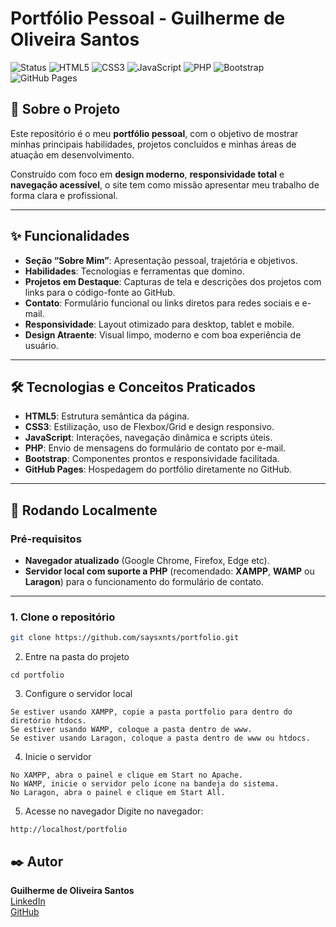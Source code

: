 # Portfólio Pessoal - Guilherme de Oliveira Santos

![Status](https://img.shields.io/badge/status-em%20desenvolvimento-yellow)
![HTML5](https://img.shields.io/badge/HTML5-E34F26?style=for-the-badge&logo=html5&logoColor=white)
![CSS3](https://img.shields.io/badge/CSS3-1572B6?style=for-the-badge&logo=css3&logoColor=white)
![JavaScript](https://img.shields.io/badge/JavaScript-F7DF1E?style=for-the-badge&logo=javascript&logoColor=black)
![PHP](https://img.shields.io/badge/PHP-777BB4?style=for-the-badge&logo=php&logoColor=white)
![Bootstrap](https://img.shields.io/badge/Bootstrap-7952B3?style=for-the-badge&logo=bootstrap&logoColor=white)
![GitHub Pages](https://img.shields.io/badge/GitHub%20Pages-222222?style=for-the-badge&logo=github&logoColor=white)

## 📖 Sobre o Projeto

Este repositório é o meu **portfólio pessoal**, com o objetivo de mostrar minhas principais habilidades, projetos concluídos e minhas áreas de atuação em desenvolvimento.

Construído com foco em **design moderno**, **responsividade total** e **navegação acessível**, o site tem como missão apresentar meu trabalho de forma clara e profissional.

---

## ✨ Funcionalidades

- **Seção “Sobre Mim”**: Apresentação pessoal, trajetória e objetivos.  
- **Habilidades**: Tecnologias e ferramentas que domino.  
- **Projetos em Destaque**: Capturas de tela e descrições dos projetos com links para o código-fonte ao GitHub.  
- **Contato**: Formulário funcional ou links diretos para redes sociais e e-mail.  
- **Responsividade**: Layout otimizado para desktop, tablet e mobile.  
- **Design Atraente**: Visual limpo, moderno e com boa experiência de usuário.  

---

## 🛠️ Tecnologias e Conceitos Praticados

- **HTML5**: Estrutura semântica da página.  
- **CSS3**: Estilização, uso de Flexbox/Grid e design responsivo.  
- **JavaScript**: Interações, navegação dinâmica e scripts úteis.  
- **PHP**: Envio de mensagens do formulário de contato por e-mail.  
- **Bootstrap**: Componentes prontos e responsividade facilitada.  
- **GitHub Pages**: Hospedagem do portfólio diretamente no GitHub.  

---

## 🚀 Rodando Localmente

### **Pré-requisitos**
- **Navegador atualizado** (Google Chrome, Firefox, Edge etc).  
- **Servidor local com suporte a PHP** (recomendado: **XAMPP**, **WAMP** ou **Laragon**) para o funcionamento do formulário de contato.
---

### **1. Clone o repositório**
```bash
git clone https://github.com/saysxnts/portfolio.git
```
2. Entre na pasta do projeto
```
cd portfolio
```

3. Configure o servidor local
```
Se estiver usando XAMPP, copie a pasta portfolio para dentro do diretório htdocs.
Se estiver usando WAMP, coloque a pasta dentro de www.
Se estiver usando Laragon, coloque a pasta dentro de www ou htdocs.
```
4. Inicie o servidor
```
No XAMPP, abra o painel e clique em Start no Apache.
No WAMP, inicie o servidor pelo ícone na bandeja do sistema.
No Laragon, abra o painel e clique em Start All.
```
5. Acesse no navegador
Digite no navegador:
```
http://localhost/portfolio
```

## ✒️ Autor

**Guilherme de Oliveira Santos**  
[LinkedIn](https://www.linkedin.com/in/guilhermedeoliveirasantos)  
[GitHub](https://github.com/guilhermeoliveirasantos)

